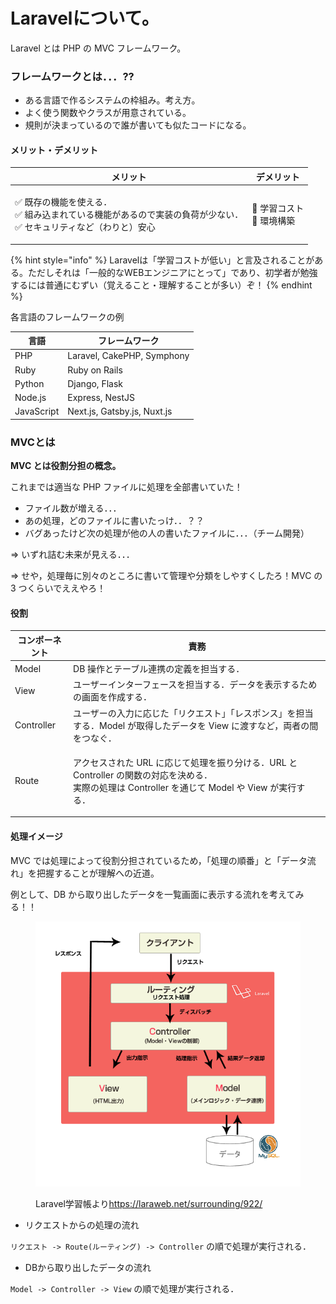 # Laravelについて。

Laravel とは PHP の MVC フレームワーク。



### フレームワークとは．．．??

* ある言語で作るシステムの枠組み。考え方。
* よく使う関数やクラスが用意されている。
* 規則が決まっているので誰が書いても似たコードになる。

#### メリット・デメリット <a href="#merittotodemeritto" id="merittotodemeritto"></a>

| メリット                                                                    | デメリット                      |
| ----------------------------------------------------------------------- | -------------------------- |
| <p>✅ 既存の機能を使える．<br>✅ 組み込まれている機能があるので実装の負荷が少ない．<br>✅ セキュリティなど（わりと）安心</p> | <p>🔼 学習コスト<br>🔼 環境構築</p> |

{% hint style="info" %}
Laravelは「学習コストが低い」と言及されることがある。ただしそれは「一般的なWEBエンジニアにとって」であり、初学者が勉強するには普通にむずい（覚えること・理解することが多い）ぞ！
{% endhint %}

各言語のフレームワークの例

| 言語         | フレームワーク                     |
| ---------- | --------------------------- |
| PHP        | Laravel, CakePHP, Symphony  |
| Ruby       | Ruby on Rails               |
| Python     | Django, Flask               |
| Node.js    | Express, NestJS             |
| JavaScript | Next.js, Gatsby.js, Nuxt.js |



### MVCとは

**MVC とは役割分担の概念。**

これまでは適当な PHP ファイルに処理を全部書いていた！

* ファイル数が増える．．．
* あの処理，どのファイルに書いたっけ．．？？
* バグあったけど次の処理が他の人の書いたファイルに．．．（チーム開発）

\=> いずれ詰む未来が見える．．．

\=> せや，処理毎に別々のところに書いて管理や分類をしやすくしたろ！MVC の 3 つくらいでええやろ！

#### 役割 <a href="#yi-ge-fen-dan" id="yi-ge-fen-dan"></a>

| コンポーネント    | 責務                                                                                                         |
| ---------- | ---------------------------------------------------------------------------------------------------------- |
| Model      | DB 操作とテーブル連携の定義を担当する．                                                                                      |
| View       | ユーザーインターフェースを担当する．データを表示するための画面を作成する．                                                                      |
| Controller | ユーザーの入力に応じた「リクエスト」「レスポンス」を担当する．Model が取得したデータを View に渡すなど，両者の間をつなぐ．                                        |
| Route      | <p>アクセスされた URL に応じて処理を振り分ける．URL と Controller の関数の対応を決める．<br>実際の処理は Controller を通じて Model や View が実行する．</p> |

#### 処理イメージ <a href="#noimji" id="noimji"></a>

MVC では処理によって役割分担されているため，「処理の順番」と「データ流れ」を把握することが理解への近道。

例として、DB から取り出したデータを一覧画面に表示する流れを考えてみる！！



<figure><img src="../../.gitbook/assets/image.png" alt=""><figcaption><p>Laravel学習帳より<a href="https://laraweb.net/surrounding/922/">https://laraweb.net/surrounding/922/</a></p></figcaption></figure>

* リクエストからの処理の流れ

`リクエスト -> Route(ルーティング) -> Controller` の順で処理が実行される．

* DBから取り出したデータの流れ

`Model -> Controller -> View` の順で処理が実行される．
